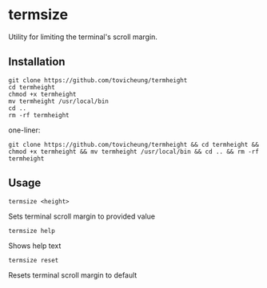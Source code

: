 # termsize
Utility for limiting the terminal's scroll margin.

## Installation
```
git clone https://github.com/tovicheung/termheight
cd termheight
chmod +x termheight
mv termheight /usr/local/bin
cd ..
rm -rf termheight
```
one-liner:
```
git clone https://github.com/tovicheung/termheight && cd termheight && chmod +x termheight && mv termheight /usr/local/bin && cd .. && rm -rf termheight
```

## Usage

```
termsize <height>
```
Sets terminal scroll margin to provided value

```
termsize help
```
Shows help text

```
termsize reset
```
Resets terminal scroll margin to default